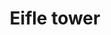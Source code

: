 ---
pid: llp450
title: Eifle tower
location_transcription: paris or france
coordinates: "[2.2944999849218, 48.857960478666]"
zipcode: '29120'
gen_neighborhood: 
neighborhood: 
outside_phl: 'INTERNATIONAL  MASCARA '
age: '10'
age_range: 6-13
instagram: 
image_file_name: llp_450.jpg
proposal_transcription: |-
  Eifle
  tower

  Fire
  tower
  I D
  know
  Legs

  the biggest tower in paris

  Chef
topic: Architecture
topic_summary: 0, 0, 0
type: Building
keywords_other: eiffle tower, paris
credit: John Quach
image_labels: 
twitter: 
facebook: 
permalink: "/monuments/llp450/"
layout: item-page
---